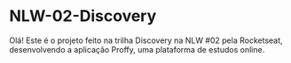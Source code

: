 # NLW-02-Discovery
Olá! Este é o projeto feito na trilha Discovery na NLW #02 pela Rocketseat, desenvolvendo a aplicação Proffy, uma plataforma de estudos online.
